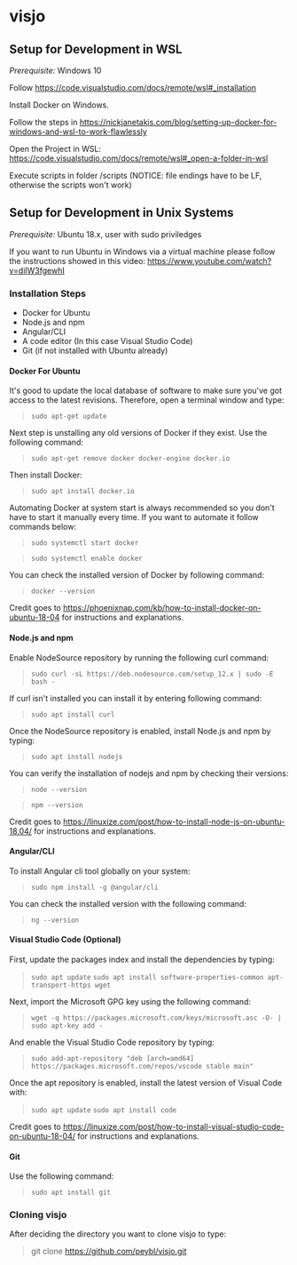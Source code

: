 # visjo

## Setup for Development in WSL

*Prerequisite:* Windows 10

Follow https://code.visualstudio.com/docs/remote/wsl#_installation

Install Docker on Windows.

Follow the steps in https://nickjanetakis.com/blog/setting-up-docker-for-windows-and-wsl-to-work-flawlessly

Open the Project in WSL: https://code.visualstudio.com/docs/remote/wsl#_open-a-folder-in-wsl

Execute scripts in folder /scripts (NOTICE: file endings have to be LF, otherwise the scripts won't work)


## Setup for Development in Unix Systems

*Prerequisite:* Ubuntu 18.x, user with sudo priviledges

If you want to run Ubuntu in Windows via a virtual machine please follow the instructions showed in this video: https://www.youtube.com/watch?v=diIW3fgewhI

### Installation Steps

* Docker for Ubuntu
* Node.js and npm
* Angular/CLI
* A code editor (In this case Visual Studio Code)
* Git (if not installed with Ubuntu already)

#### Docker For Ubuntu
It's good to update the local database of software to make sure you've got access to the latest revisions. Therefore, open a terminal window and type:

> ```sudo apt-get update```

Next step is unstalling any old versions of Docker if they exist. Use the following command:

> ```sudo apt-get remove docker docker-engine docker.io```

Then install Docker:

> ```sudo apt install docker.io```

Automating Docker at system start is always recommended so you don't have to start it manually every time. If you want to automate it follow commands below:

> ```sudo systemctl start docker```

> ```sudo systemctl enable docker```

You can check the installed version of Docker by following command:

> ```docker --version```

Credit goes to https://phoenixnap.com/kb/how-to-install-docker-on-ubuntu-18-04 for instructions and explanations.


#### Node.js and npm

Enable NodeSource repository by running the following curl command:

> ```sudo curl -sL https://deb.nodesource.com/setup_12.x | sudo -E bash -```

If curl isn't installed you can install it by entering following command:

> ```sudo apt install curl```

Once the NodeSource repository is enabled, install Node.js and npm by typing:

> ```sudo apt install nodejs```

You can verify the installation of nodejs and npm by checking their versions:

> ```node --version```

> ```npm --version```

Credit goes to https://linuxize.com/post/how-to-install-node-js-on-ubuntu-18.04/ for instructions and explanations.


#### Angular/CLI

To install Angular cli tool globally on your system:

> ```sudo npm install -g @angular/cli```

You can check the installed version with the following command:

> ```ng --version```


#### Visual Studio Code (Optional)

First, update the packages index and install the dependencies by typing:

> ```sudo apt update```
> ```sudo apt install software-properties-common apt-transport-https wget```

Next, import the Microsoft GPG key using the following command:

> ```wget -q https://packages.microsoft.com/keys/microsoft.asc -O- | sudo apt-key add -```

And enable the Visual Studio Code repository by typing:

> ```sudo add-apt-repository "deb [arch=amd64] https://packages.microsoft.com/repos/vscode stable main"```

Once the apt repository is enabled, install the latest version of Visual Code with:

> ```sudo apt update```
> ```sudo apt install code```

Credit goes to https://linuxize.com/post/how-to-install-visual-studio-code-on-ubuntu-18-04/ for instructions and explanations.

#### Git

Use the following command:

> ```sudo apt install git```


### Cloning visjo

After deciding the directory you want to clone visjo to type:

> git clone https://github.com/peybl/visjo.git
